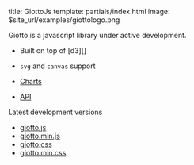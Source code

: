 title: GiottoJs
template: partials/index.html
image: $site_url/examples/giottologo.png

Giotto is a javascript library under active development.

* Built on top of [d3][]
* ``svg`` and ``canvas`` support

* [Charts](/chart)
* [API](/api)

Latest development versions

* [giotto.js](http://quantmind.github.io/giotto/media/giotto/giotto.js)
* [giotto.min.js](http://quantmind.github.io/giotto/media/giotto/giotto.min.js)
* [giotto.css](http://quantmind.github.io/giotto/media/giotto/giotto.css)
* [giotto.min.css](http://quantmind.github.io/giotto/media/giotto/giotto.min.css)




